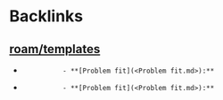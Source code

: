 
# Backlinks
## [roam/templates](<roam/templates.md>)
- 
                - **[Problem fit](<Problem fit.md>):**

- 
                - **[Problem fit](<Problem fit.md>):**

